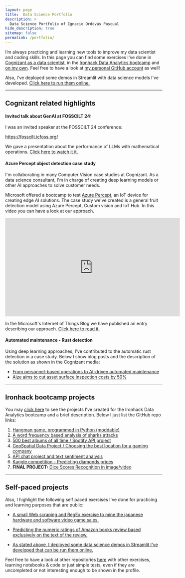 ```yaml
---
layout: page
title:  Data Science Portfolio
description: >
  Data Science Portfolio of Ignacio Ordovás Pascual
hide_description: true
sitemap: false
permalink: /portfolio/
---
```


I’m always practicing and learning new tools to improve my data scientist and coding skills. In this page you can find some exercises I've done in [Cognizant as a data scientist](#cognizant-related-projects), in the [Ironhack Data Analytics bootcamp](#ironhack-bootcamp-projects) and [on my own](#self-paced-projects). Feel free to have a look at [my personal GitHub account](https://github.com/ordovas/) as well!

Also, I've deployed some demos in Streamlit with data science models I've developed. [Click here to run them online.](https://share.streamlit.io/ordovas/private_streamlit_apps/main/app.py)

---

## Cognizant related highlights

#### Invited talk about GenAI at FOSSCILT 24:
I was an invited speaker at the FOSSCILT 24 conference:

https://fosscilt.icfoss.org/

We gave a presentation about the performance of LLMs with mathematical operations. [Click here to watch it it.](https://www.youtube.com/live/KaiTZIsTBYk?si=fusV0_Osfi5NkrTR&t=4042)

#### Azure Percept object detection case study

I'm collaborating in many Computer Vision case studies at Cognizant. As a data science consultant, I'm in charge of creating deep learning models or other AI approaches to solve customer needs. 

Microsoft offered a bootcamp to test [Azure Percept](https://azure.microsoft.com/en-us/services/azure-percept/), an IoT device for creating edge AI solutions. The case study we've created is a general fruit detection model using Azure Percept, Custom vision and IoT Hub. In this video you can have a look at our approach.

<iframe width="560" height="315" src="https://www.youtube.com/embed/juJ8_O-wIwA" title="YouTube video player" frameborder="0" allow="accelerometer; autoplay; clipboard-write; encrypted-media; gyroscope; picture-in-picture" allowfullscreen></iframe>

In the Microsoft's Internet of Things Blog we have published an entry describing our approach. [Click here to read it.](https://techcommunity.microsoft.com/t5/internet-of-things-blog/retail-self-checkout-object-detection-solution-using-azure/ba-p/3072914)

#### Automated maintenance - Rust detection

Using deep learning approaches, I've contributed to the automatic rust detection in a case study. Below I show blog posts and the description of the solution as shown in the Cognizant media:

- [From personnel-based operations to AI-driven automated maintenance](https://www.thecognizant.com/blog/from-personnel-based-operations-to-ai-driven-automated-maintenance/)
- [Aize aims to cut asset surface inspection costs by 50%](https://www.cognizant.com/us/en/case-studies/aize-cuts-asset-surface-inspection-costs)

---

## Ironhack bootcamp projects

You may [click here] to see the projects I've created for the Ironhack Data Analytics bootcamp and a brief description.
Below I just list the GitHub repo links:

1. [Hangman game, programmed in Python (moddable)](https://github.com/ordovas/mini-project)
2. [A word frequency based analysis of sharks attacks](https://github.com/ordovas/pandas-project)
3. [500 best albums of all time / Spotify API project](https://github.com/ordovas/pipelines-project)
4. [GeoSpatial Data Project / Choosing the best location for a gaming company](https://github.com/ordovas/geospatial-data-project)
5. [API chat project and text sentiment analysis](https://github.com/ordovas/chat-api.git)
6. [Kaggle competition - Predicting diamonds prices](https://github.com/ordovas/kaggle-diamonds)
7. **FINAL PROJECT:** [Dice Scores Recognition in image/video](https://github.com/ordovas/dice-scores-recognition)

---

## Self-paced projects

Also, I highlight the following self paced exercises I've done for practicing and learning purposes that are public:

- [A small Web scraping and RegEx exercise to mine the japanese hardware and software video game sales.](https://github.com/ordovas/vg_jp_sales)

- [Predicting the numeric ratings of Amazon books review based exclusively on the text of the review.](https://github.com/ordovas/amazon_books_reviews)

- [As stated above, I deployed some data science demos in Streamlit I've developed that can be run them online.](https://share.streamlit.io/ordovas/private_streamlit_apps/main/app.py)



Feel free to have a look at other repositories [here](https://github.com/ordovas/) with other exercises, learning notebooks & code or just simple tests, even if they are uncompleted or not interesting enough to be shown in the profile.


[click here]: ironhack.md